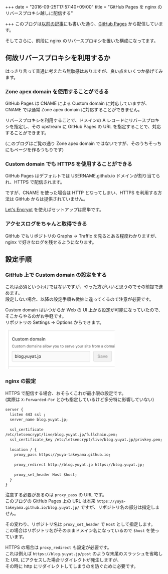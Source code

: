 +++
date = "2016-09-25T17:57:40+09:00"
title = "GitHub Pages を nginx のリバースプロキシ越しに配信する"

+++
このブログは[以前の記事](/post/auto-deploy-hugo-to-github-pages-with-circleci/)にも書いた通り、[GitHub Pages](https://pages.github.com/) から配信しています。

そしてさらに、前段に nginx のリバースプロキシを置いた構成になってます。

<!--more-->

## 何故リバースプロキシを利用するか

はっきり言って普通に考えたら無駄感はありますが、良い点をいくつか挙げてみます。

### Zone apex domain を使用することができる

GitHub Pages は CNAME による Custom domain に対応していますが、CNAME では通常 Zone apex domain に対応することができません。

リバースプロキシを利用することで、ドメインの A レコードにリバースプロキシを指定し、その upstream に GitHub Pages の URL を指定することで、対応することができます。

(このブログはご覧の通り Zone apex domain ではないですが、そのうちそっちにもページを作るつもりです)

### Custom domain でも HTTPS を使用することができる

GitHub Pages はデフォルトでは USERNAME.github.io ドメインが割り当てられ、HTTPS で配信されます。

ですが、CNAME を使った場合は HTTP となってしまい、HTTPS を利用する方法は GitHub からは提供されていません。

[Let's Encrypt](https://blog.yuyat.jp/post/auto-renew-letsencrypt-cert-keys-with-ansible-and-certbot/) を使えばセットアップは簡単です。

### アクセスログをちゃんと取得できる

GitHub でもリポジトリの Graphs -> Traffic を見るとある程度わかりますが、nginx で好きなログを残せるようになります。

## 設定手順

### GitHub 上で Custom domain の設定をする

これは必須というわけではないですが、やった方がいいと思うのでその前提で進めます。  
設定しない場合、以降の設定手順も微妙に違ってくるので注意が必要です。

Custom domain はいつからか Web の UI 上から設定が可能になっていたので、そこからやるのがお手軽です。  
リポジトリの Settings -> Options からできます。

<img src="/images/serving-github-pages-through-reverse-proxy/custom-domain.png" width="349" height="125">

### nginx の設定

HTTPS で配信する場合、おそらくこれが最小限の設定です。  
(実際は `X-Forwarded-For` とかも指定しているけど多分特に影響していない)

```nginx
server {
  listen 443 ssl ;
  server_name blog.yuyat.jp;

  ssl_certificate     /etc/letsencrypt/live/blog.yuyat.jp/fullchain.pem;
  ssl_certificate_key /etc/letsencrypt/live/blog.yuyat.jp/privkey.pem;

  location / {
    proxy_pass https://yuya-takeyama.github.io;

    proxy_redirect http://blog.yuyat.jp https://blog.yuyat.jp;

    proxy_set_header Host $host;
  }
}
```

注意する必要があるのは `proxy_pass` の URL です。  
このブログの GitHub Pages 上の URL は本来 `https://yuya-takeyama.github.io/blog.yuyat.jp/` ですが、リポジトリ名の部分は指定しません。

その変わり、リポジトリ名は `proxy_set_header` で `Host` として指定します。  
この場合はリポジトリ名がそのままドメイン名になっているので `$host` を使っています。

HTTPS の場合は `proxy_redirect` も設定が必要です。  
これは例えば `https://blog.yuyat.jp/post` のような末尾のスラッシュを省略した URL にアクセスした場合リダイレクトが発生しますが、  
その時に http にリダイレクトしてしまうのを防ぐために必要です。

